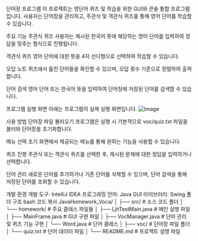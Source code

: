 단어장 프로그램
이 프로젝트는 영단어 퀴즈 및 학습을 위한 GUI와 콘솔 통합 프로그램입니다. 사용자는 단어장을 관리하고, 주관식 및 객관식 퀴즈를 통해 영어 단어를 학습할 수 있습니다.

주요 기능
주관식 퀴즈
사용자는 제시된 한국어 뜻에 해당하는 영어 단어를 입력하여 정답을 맞추는 형식으로 진행됩니다.

객관식 퀴즈
영어 단어에 대한 뜻을 4지 선다형으로 선택하여 학습할 수 있습니다.

오답 노트
퀴즈에서 틀린 단어들을 확인할 수 있으며, 오답 횟수 기준으로 정렬하여 출력합니다.

단어 검색
영어 단어 또는 한국어 뜻을 입력하여 단어장에 저장된 단어를 검색할 수 있습니다.

프로그램 실행 화면
아래는 프로그램의 실제 실행 화면입니다.
![image](https://github.com/user-attachments/assets/54a5c184-2e49-436d-91ba-25acba11900d)



사용 방법
단어장 파일 불러오기
프로그램은 실행 시 기본적으로 voc/quiz.txt 파일을 불러와 단어장을 초기화합니다.

메뉴 선택
초기 화면에서 제공되는 메뉴를 통해 원하는 기능을 사용할 수 있습니다.

퀴즈 진행
주관식 또는 객관식 퀴즈를 선택한 후, 제시된 문제에 대한 정답을 입력하거나 선택합니다.

단어 관리
새로운 단어를 추가하거나 기존 단어를 삭제할 수 있으며, 단어 검색을 통해 저장된 단어를 조회할 수 있습니다.

개발 환경
개발 도구: IntelliJ IDEA
프로그래밍 언어: Java
GUI 라이브러리: Swing
폴더 구조
bash
코드 복사
JavaHomework_Voca/
│
├── src/                        # 소스 코드 폴더
│   └── homework/               # 주요 클래스 파일들
│       ├── LjhTestMain.java    # 메인 실행 파일
│       ├── MainFrame.java      # GUI 구현 파일
│       ├── VocManager.java     # 단어 관리 및 퀴즈 기능 구현
│       └── Word.java           # 단어 클래스
│
├── voc/                        # 단어장 파일 폴더
│   └── quiz.txt                # 단어 데이터 파일
│
└── README.md                   # 프로젝트 설명 파일
